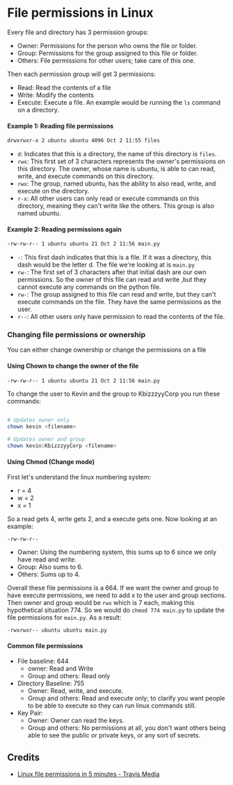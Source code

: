 # File permissions in Linux
Every file and directory has 3 permission groups:
- Owner: Permissions for the person who owns the file or folder.
- Group: Permissions for the group assigned to this file or folder. 
- Others: File permissions for other users; take care of this one.

Then each permission group will get 3 permissions:
- Read: Read the contents of a file
- Write: Modify the contents
- Execute: Execute a file. An example would be running the `ls` command on a directory.

#### Example 1: Reading file permissions
```bash
drwxrwxr-x 2 ubuntu ubuntu 4096 Oct 2 11:55 files
```
- `d`: Indicates that this is a directory, the name of this directory is `files`.
- `rwx`: This first set of 3 characters represents the owner's permissions on this directory. The owner, whose name is ubuntu, is able to can read, write, and execute commands on this directory.
- `rwx`: The group, named ubuntu, has the ability to also read, write, and execute on the directory.
- `r-x`: All other users can only read or execute commands on this directory, meaning they can't write like the others. This group is also named ubuntu.

#### Example 2: Reading permissions again
```bash
-rw-rw-r-- 1 ubuntu ubuntu 21 Oct 2 11:56 main.py
```
- `-`: This first dash indicates that this is a file. If it was a directory, this dash would be the letter d. The file we're looking at is `main.py`
- `rw-`: The first set of 3 characters after that initial dash are our own permissions. So the owner of this file can read and write ,but they cannot execute any commands on the python file.
- `rw-`: The group assigned to this file can read and write, but they can't execute commands on the file. They have the same permissions as the user.
- `r--`: All other users only have permission to read the contents of the file.

### Changing file permissions or ownership
You can either change ownership or change the permissions on a file 

#### Using Chown to change the owner of the file 
```bash
-rw-rw-r-- 1 ubuntu ubuntu 21 Oct 2 11:56 main.py
```
To change the user to Kevin and the group to KbizzzyyCorp you run these commands:
```bash

# Updates owner only
chown kevin <filename>

# Updates owner and group 
chown kevin:KbizzzyyCorp <filename>
```

#### Using Chmod (Change mode)
First let's understand the linux numbering system:
- r = 4
- w = 2
- x = 1

So a read gets 4, write gets 2, and a execute gets one. Now looking at an example:

```
-rw-rw-r--
```
- Owner: Using the numbering system, this sums up to 6 since we only have read and write.
- Group: Also sums to 6.
- Others: Sums up to 4.

Overall these file permissions is a 664. If we want the owner and group to have execute permissions, we need to add x to the user and group sections. Then owner and group would be `rwx` which is 7 each, making this hypothetical situation 774. So we would do `chmod 774 main.py` to update the file permissions for `main.py`. As a result:
```
-rwxrwxr-- ubuntu ubuntu main.py
```


#### Common file permissions
- File baseline: 644
  - owner: Read and Write
  - Group and others: Read only
- Directory Baseline: 755
  - Owner: Read, write, and execute.
  - Group and others: Read and execute only; to clarify you want people to be able to execute so they can run linux commands still.
- Key Pair:
  - Owner: Owner can read the keys.
  - Group and others: No permissions at all, you don't want others being able to see the public or private keys, or any sort of secrets.



## Credits
- [Linux file permissions in 5 minutes - Travis Media](https://youtu.be/ngJG6Ix5FR4?si=x_gU1e4w-Lkyds4A)
